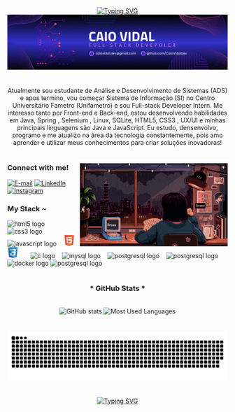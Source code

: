 <div align="center">
  <a href="https://git.io/typing-svg">
    <img src="https://readme-typing-svg.demolab.com?font=Fira+Code&weight=500&size=22&pause=1000&color=993399&center=true&vCenter=true&random=false&width=524&lines=%E2%8A%B9+Welcome+to+my+profile!+%CB%99%E1%B5%95%CB%99+%E2%8A%B9+" alt="Typing SVG">
  </a>
</div>

<img align="center" alt="" src="./src/BannerCaioVidalDev.png">

#

<p align="center">Atualmente sou estudante de Análise e Desenvolvimento de Sistemas (ADS) e apos termino, vou começar Sistema de Informação (SI) no Centro Universitário Fametro (Unifametro) e sou Full-stack Developer Intern.
  Me interesso tanto por Front-end e Back-end, estou desenvolvendo habilidades em Java, Spring , Selenium , Linux, SQLite, HTML5, CSS3 , UX/UI e minhas principais linguagens são Java e JavaScript.
  Eu estudo, densenvolvo, programo e me atualizo na área da tecnologia constantemente, pois amo aprender e utilizar meus conhecimentos para criar soluções inovadoras!

#

<img align="right" alt="" height="190px" src="./src/study.gif.gif">

<h3 align="left">Connect with me!</h3>

[![E-mail](https://img.shields.io/badge/-Email-000?style=for-the-badge&logo=microsoft-outlook&logoColor=FF00F6&color:FFF)](mailto:caiovidal.dev@gmail.com)
[![LinkedIn](https://img.shields.io/badge/-LinkedIn-000?style=for-the-badge&logo=linkedin&logoColor=FF00F6&color:FFF)](https://www.linkedin.com/in/caio-nobre-vidal-silva-23669b270/?originalSubdomain=br)
[![Instagram](https://img.shields.io/badge/-Instagram-000?style=for-the-badge&logo=instagram&logoColor=FF00F6&color:FFF)](https://www.instagram.com/vidauuu__/)


<h3 align="left">My Stack ~</h3>

<div align="left">
  <img src="https://cdn.jsdelivr.net/gh/devicons/devicon@latest/icons/java/java-original.svg" height="25" alt="html5 logo"  />
  <img width="8" />
  <img src="https://cdn.jsdelivr.net/gh/devicons/devicon@latest/icons/spring/spring-original.svg" height="25" alt="css3 logo"  />
  <img width="8" />
  <img src="https://cdn.jsdelivr.net/gh/devicons/devicon/icons/javascript/javascript-plain.svg" height="25" alt="javascript logo"  />
  <img width="8" />
  <img src="https://raw.githubusercontent.com/devicons/devicon/master/icons/html5/html5-original.svg" height="25" alt="react logo"  />
  <img width="8" />
  <img src="https://raw.githubusercontent.com/devicons/devicon/master/icons/css3/css3-original.svg" height="25" alt="java logo"  />
  <img width="8" />
  <img width="8" />
  <img src="https://cdn.jsdelivr.net/gh/devicons/devicon@latest/icons/linux/linux-original.svg" height="25" alt="c logo"  />
  <img width="8" />
  <img src="https://cdn.jsdelivr.net/gh/devicons/devicon/icons/sqlite/sqlite-original.svg" height="25" alt="mysql logo"  />
  <img width="8" />
  <img src="https://cdn.jsdelivr.net/gh/devicons/devicon/icons/postgresql/postgresql-original.svg" height="25" alt="postgresql logo"  />
  <img width="8" />
   <img src="https://cdn.jsdelivr.net/gh/devicons/devicon/icons/docker/docker-original.svg" height="25" alt="postgresql logo"  />
  <img width="8" />
  <img src="https://cdn.jsdelivr.net/gh/devicons/devicon@latest/icons/github/github-original.svg" height="25" alt="docker logo"  />
    <img src="https://cdn.jsdelivr.net/gh/devicons/devicon@latest/icons/git/git-original.svg" height="25" alt="postgresql logo"  />
  <img width="8" />

  
</div>

#

<div style="text-align: center;" align="center">
  <h3>* GitHub Stats *</h3>
  <br>
   <img  height="150em" src="https://github-readme-stats.vercel.app/api?username=CaioVidalDev&hide_title=true&show_icons=true&include_all_commits=false&count_private=true&line_height=25&hide=issues&bg_color=000&title_color=FF00F6&text_color=FFF&border_radius=3&border_color=36123c&icon_color=FF00F6&theme=jolly" alt="GitHub stats"/> <img  height="150em" src="https://github-readme-stats.vercel.app/api/top-langs/?username=CaioVidalDev&line_height=10&card_width=290&layout=compact&hide_title=false&count_private=true&langs_count=4&show_icons=true&show_icons=true&title_color=FF00F6&bg_color=000&text_color=8B8B8B&border_radius=3&border_color=561760&count_private=true" alt="Most Used Languages""/>
     
  </a>
</div>

     
#

<picture align="center">
  <source media="(prefers-color-scheme: dark)" srcset="https://raw.githubusercontent.com/CaioVidalDev/CaioVidalDev/output/github-contribution-grid-snake-dark.svg">
  <source media="(prefers-color-scheme: light)" srcset="https://raw.githubusercontent.com/CaioVidalDev/CaioVidalDev/output/github-contribution-grid-snake-dark.svg">
  <img align="center" alt="github contribution grid snake animation" src="https://raw.githubusercontent.com/CaioVidalDev/CaioVidalDev/output/github-contribution-grid-snake.svg">
</picture>

#

<div align="center">
  <a href="https://git.io/typing-svg">
    <img src="https://readme-typing-svg.demolab.com?font=Fira+Code&weight=500&size=22&pause=1000&color=993399&center=true&vCenter=true&random=false&width=524&lines=Thank+you+for+your+attention!" alt="Typing SVG">
  </a>
</div>

